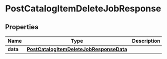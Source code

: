 # PostCatalogItemDeleteJobResponse

## Properties
Name | Type | Description | Notes
------------ | ------------- | ------------- | -------------
**data** | [**PostCatalogItemDeleteJobResponseData**](PostCatalogItemDeleteJobResponseData.md) |  | 
